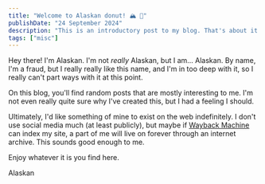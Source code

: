 ```yaml
---
title: "Welcome to Alaskan donut! 🏔️ 🍩"
publishDate: "24 September 2024"
description: "This is an introductory post to my blog. That's about it. I might've not even written it. How could you know?"
tags: ["misc"]
---
```


Hey there! I'm Alaskan. I'm not _really_ Alaskan, but I am... Alaskan. By name, I'm a fraud, but I really really like this name, and I'm in too deep with it, so I really can't part ways with it at this point.

On this blog, you'll find random posts that are mostly interesting to me. I'm not even really quite sure why I've created this, but I had a feeling I should.

Ultimately, I'd like something of mine to exist on the web indefinitely. I don't use social media much (at least publicly), but maybe if [Wayback Machine](https://web.archive.org/) can index my site, a part of me will live on forever through an internet archive. This sounds good enough to me.

Enjoy whatever it is you find here.

Alaskan
